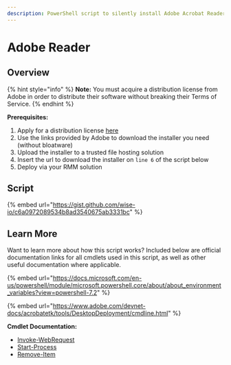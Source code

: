 ```yaml
---
description: PowerShell script to silently install Adobe Acrobat Reader DC.
---
```


# Adobe Reader

## Overview

{% hint style="info" %}
**Note:** You must acquire a distribution license from Adobe in order to distribute their software without breaking their Terms of Service.
{% endhint %}

**Prerequisites:**

1. Apply for a distribution license [here](http://www.adobe.com/products/reader/rdr\_distribution1.html)
2. Use the links provided by Adobe to download the installer you need (without bloatware)
3. Upload the installer to a trusted file hosting solution
4. Insert the url to download the installer on `line 6` of the script below
5. Deploy via your RMM solution

## Script

{% embed url="https://gist.github.com/wise-io/c6a0972089534b8ad3540675ab3331bc" %}

## Learn More

Want to learn more about how this script works? Included below are official documentation links for all cmdlets used in this script, as well as other useful documentation where applicable.

{% embed url="https://docs.microsoft.com/en-us/powershell/module/microsoft.powershell.core/about/about_environment_variables?view=powershell-7.2" %}

{% embed url="https://www.adobe.com/devnet-docs/acrobatetk/tools/DesktopDeployment/cmdline.html" %}

**Cmdlet Documentation:**

* [Invoke-WebRequest](https://docs.microsoft.com/en-us/powershell/module/microsoft.powershell.utility/invoke-webrequest?view=powershell-7.2)
* [Start-Process](https://docs.microsoft.com/en-us/powershell/module/microsoft.powershell.management/start-process?view=powershell-7.2)
* [Remove-Item](https://docs.microsoft.com/en-us/powershell/module/microsoft.powershell.management/remove-item?view=powershell-7.2)

